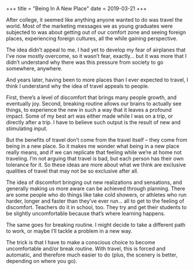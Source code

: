 +++
title = "Being In A New Place"
date = 2019-03-21
+++

After college, it seemed like anything anyone wanted to do was travel the world. Most of the marketing messages we as young graduates were subjected to was about getting out of our comfort zone and seeing foreign places, experiencing foreign cultures, all the while gaining perspective.

The idea didn’t appeal to me. I had yet to develop my fear of airplanes that I’ve now mostly overcome, so it wasn’t fear, exactly… but it was more that I didn’t understand why there was this pressure from society to go somewhere, anywhere.

And years later, having been to more places than I ever expected to travel, I think I understand why the idea of travel appeals to people. 

First, there’s a level of discomfort that brings many people growth, and eventually joy. Second, breaking routine allows our brains to actually see things, to experience the new in such a way that it leaves a profound impact. Some of my best art was either made while I was on a trip, or directly after a trip. I have to believe such output is the result of new and stimulating input.

But the benefits of travel don’t come from the travel itself &#8211; they come from being in a new place. So it makes me wonder what being in a new place really means, and if we can replicate that feeling while we’re at home not traveling. I’m not arguing that travel is bad, but each person has their own tolerance for it. So these ideas are more about what we think are exclusive qualities of travel that may not be so exclusive after all.

The idea of discomfort bringing out new realizations and sensations, and generally making us more aware can be achieved through planning. There are some people who do things like take cold showers, or athletes who run harder, longer and faster than they’ve ever run… all to get to the feeling of discomfort. Teachers do it in school, too. They try and get their students to be slightly uncomfortable because that’s where learning happens.

The same goes for breaking routine. I might decide to take a different path to work, or maybe I’ll tackle a problem in a new way.

The trick is that I have to make a conscious choice to become uncomfortable and/or break routine. With travel, this is forced and automatic, and therefore much easier to do (plus, the scenery is better, depending on where you go).